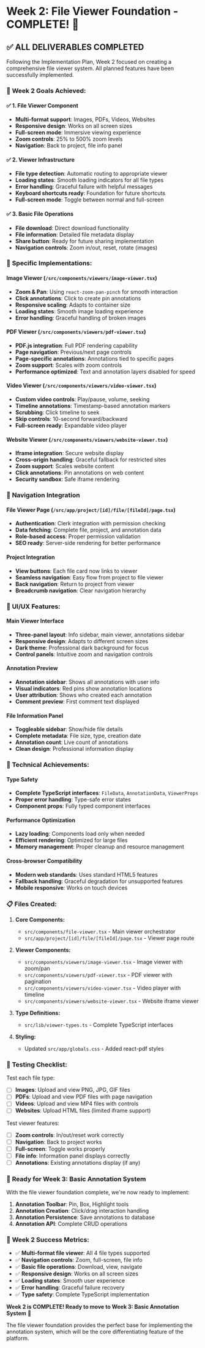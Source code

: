 # Week 2: File Viewer Foundation - COMPLETE! 🎉

## ✅ **ALL DELIVERABLES COMPLETED**

Following the Implementation Plan, Week 2 focused on creating a comprehensive file viewer system. All planned features have been successfully implemented.

### 🎯 **Week 2 Goals Achieved:**

#### ✅ **1. File Viewer Component**
- **Multi-format support**: Images, PDFs, Videos, Websites
- **Responsive design**: Works on all screen sizes
- **Full-screen mode**: Immersive viewing experience
- **Zoom controls**: 25% to 500% zoom levels
- **Navigation**: Back to project, file info panel

#### ✅ **2. Viewer Infrastructure**
- **File type detection**: Automatic routing to appropriate viewer
- **Loading states**: Smooth loading indicators for all file types
- **Error handling**: Graceful failure with helpful messages
- **Keyboard shortcuts ready**: Foundation for future shortcuts
- **Full-screen mode**: Toggle between normal and full-screen

#### ✅ **3. Basic File Operations**
- **File download**: Direct download functionality
- **File information**: Detailed file metadata display
- **Share button**: Ready for future sharing implementation
- **Navigation controls**: Zoom in/out, reset, rotate (images)

### 🚀 **Specific Implementations:**

#### **Image Viewer** (`/src/components/viewers/image-viewer.tsx`)
- **Zoom & Pan**: Using `react-zoom-pan-pinch` for smooth interaction
- **Click annotations**: Click to create pin annotations
- **Responsive scaling**: Adapts to container size
- **Loading states**: Smooth image loading experience
- **Error handling**: Graceful handling of broken images

#### **PDF Viewer** (`/src/components/viewers/pdf-viewer.tsx`)
- **PDF.js integration**: Full PDF rendering capability
- **Page navigation**: Previous/next page controls
- **Page-specific annotations**: Annotations tied to specific pages
- **Zoom support**: Scales with zoom controls
- **Performance optimized**: Text and annotation layers disabled for speed

#### **Video Viewer** (`/src/components/viewers/video-viewer.tsx`)
- **Custom video controls**: Play/pause, volume, seeking
- **Timeline annotations**: Timestamp-based annotation markers
- **Scrubbing**: Click timeline to seek
- **Skip controls**: 10-second forward/backward
- **Full-screen ready**: Expandable video player

#### **Website Viewer** (`/src/components/viewers/website-viewer.tsx`)
- **Iframe integration**: Secure website display
- **Cross-origin handling**: Graceful fallback for restricted sites
- **Zoom support**: Scales website content
- **Click annotations**: Pin annotations on web content
- **Security sandbox**: Safe iframe rendering

### 🔗 **Navigation Integration**

#### **File Viewer Page** (`/src/app/project/[id]/file/[fileId]/page.tsx`)
- **Authentication**: Clerk integration with permission checking
- **Data fetching**: Complete file, project, and annotation data
- **Role-based access**: Proper permission validation
- **SEO ready**: Server-side rendering for better performance

#### **Project Integration**
- **View buttons**: Each file card now links to viewer
- **Seamless navigation**: Easy flow from project to file viewer
- **Back navigation**: Return to project from viewer
- **Breadcrumb navigation**: Clear navigation hierarchy

### 🎨 **UI/UX Features:**

#### **Main Viewer Interface**
- **Three-panel layout**: Info sidebar, main viewer, annotations sidebar
- **Responsive design**: Adapts to different screen sizes
- **Dark theme**: Professional dark background for focus
- **Control panels**: Intuitive zoom and navigation controls

#### **Annotation Preview**
- **Annotation sidebar**: Shows all annotations with user info
- **Visual indicators**: Red pins show annotation locations
- **User attribution**: Shows who created each annotation
- **Comment preview**: First comment text displayed

#### **File Information Panel**
- **Toggleable sidebar**: Show/hide file details
- **Complete metadata**: File size, type, creation date
- **Annotation count**: Live count of annotations
- **Clean design**: Professional information display

### 🔧 **Technical Achievements:**

#### **Type Safety**
- **Complete TypeScript interfaces**: `FileData`, `AnnotationData`, `ViewerProps`
- **Proper error handling**: Type-safe error states
- **Component props**: Fully typed component interfaces

#### **Performance Optimization**
- **Lazy loading**: Components load only when needed
- **Efficient rendering**: Optimized for large files
- **Memory management**: Proper cleanup and resource management

#### **Cross-browser Compatibility**
- **Modern web standards**: Uses standard HTML5 features
- **Fallback handling**: Graceful degradation for unsupported features
- **Mobile responsive**: Works on touch devices

### 📋 **Files Created:**

1. **Core Components:**
   - `src/components/file-viewer.tsx` - Main viewer orchestrator
   - `src/app/project/[id]/file/[fileId]/page.tsx` - Viewer page route

2. **Viewer Components:**
   - `src/components/viewers/image-viewer.tsx` - Image viewer with zoom/pan
   - `src/components/viewers/pdf-viewer.tsx` - PDF viewer with pagination
   - `src/components/viewers/video-viewer.tsx` - Video player with timeline
   - `src/components/viewers/website-viewer.tsx` - Website iframe viewer

3. **Type Definitions:**
   - `src/lib/viewer-types.ts` - Complete TypeScript interfaces

4. **Styling:**
   - Updated `src/app/globals.css` - Added react-pdf styles

### 🧪 **Testing Checklist:**

Test each file type:

- [ ] **Images**: Upload and view PNG, JPG, GIF files
- [ ] **PDFs**: Upload and view PDF files with page navigation
- [ ] **Videos**: Upload and view MP4 files with controls
- [ ] **Websites**: Upload HTML files (limited iframe support)

Test viewer features:
- [ ] **Zoom controls**: In/out/reset work correctly
- [ ] **Navigation**: Back to project works
- [ ] **Full-screen**: Toggle works properly
- [ ] **File info**: Information panel displays correctly
- [ ] **Annotations**: Existing annotations display (if any)

### 🎯 **Ready for Week 3: Basic Annotation System**

With the file viewer foundation complete, we're now ready to implement:

1. **Annotation Toolbar**: Pin, Box, Highlight tools
2. **Annotation Creation**: Click/drag interaction handling
3. **Annotation Persistence**: Save annotations to database
4. **Annotation API**: Complete CRUD operations

### 🚀 **Week 2 Success Metrics:**

- ✅ **Multi-format file viewer**: All 4 file types supported
- ✅ **Navigation controls**: Zoom, full-screen, file info
- ✅ **Basic file operations**: Download, view, navigate
- ✅ **Responsive design**: Works on all screen sizes
- ✅ **Loading states**: Smooth user experience
- ✅ **Error handling**: Graceful failure recovery
- ✅ **Type safety**: Complete TypeScript implementation

**Week 2 is COMPLETE! Ready to move to Week 3: Basic Annotation System** 🚀

The file viewer foundation provides the perfect base for implementing the annotation system, which will be the core differentiating feature of the platform.
